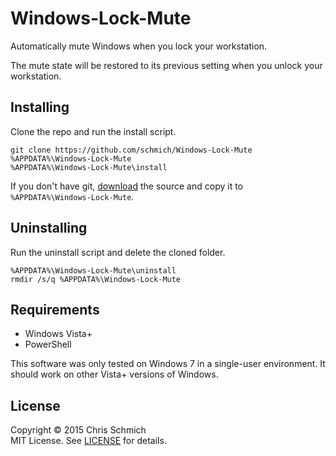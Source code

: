 # Windows-Lock-Mute
Automatically mute Windows when you lock your workstation.

The mute state will be restored to its previous setting when you unlock your workstation.

## Installing

Clone the repo and run the install script.

```
git clone https://github.com/schmich/Windows-Lock-Mute %APPDATA%\Windows-Lock-Mute
%APPDATA%\Windows-Lock-Mute\install
```

If you don't have git, [download](https://github.com/schmich/Windows-Lock-Mute/archive/master.zip) the source and copy it to `%APPDATA%\Windows-Lock-Mute`.

## Uninstalling

Run the uninstall script and delete the cloned folder.

```
%APPDATA%\Windows-Lock-Mute\uninstall
rmdir /s/q %APPDATA%\Windows-Lock-Mute
```

## Requirements

- Windows Vista+
- PowerShell

This software was only tested on Windows 7 in a single-user environment. It should work on other Vista+ versions of Windows.

## License

Copyright &copy; 2015 Chris Schmich
<br />
MIT License. See [LICENSE](LICENSE) for details.
